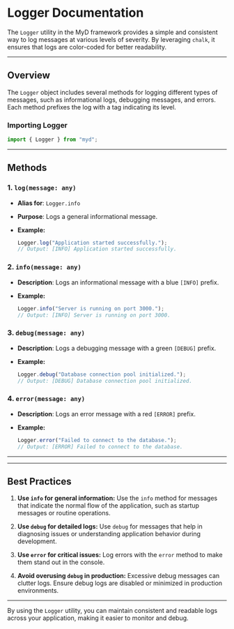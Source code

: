 # Logger Documentation

The `Logger` utility in the MyD framework provides a simple and consistent way to log messages at various levels of severity. By leveraging `chalk`, it ensures that logs are color-coded for better readability.

---

## Overview

The `Logger` object includes several methods for logging different types of messages, such as informational logs, debugging messages, and errors. Each method prefixes the log with a tag indicating its level.

### Importing Logger

```ts
import { Logger } from "myd";
```

---

## Methods

### 1. `log(message: any)`

* **Alias for**: `Logger.info`
* **Purpose**: Logs a general informational message.
* **Example:**

  ```ts
  Logger.log("Application started successfully.");
  // Output: [INFO] Application started successfully.
  ```

### 2. `info(message: any)`

* **Description**: Logs an informational message with a blue `[INFO]` prefix.
* **Example:**

  ```ts
  Logger.info("Server is running on port 3000.");
  // Output: [INFO] Server is running on port 3000.
  ```

### 3. `debug(message: any)`

* **Description**: Logs a debugging message with a green `[DEBUG]` prefix.
* **Example:**

  ```ts
  Logger.debug("Database connection pool initialized.");
  // Output: [DEBUG] Database connection pool initialized.
  ```

### 4. `error(message: any)`

* **Description**: Logs an error message with a red `[ERROR]` prefix.
* **Example:**

  ```ts
  Logger.error("Failed to connect to the database.");
  // Output: [ERROR] Failed to connect to the database.
  ```

---

---

## Best Practices

1. **Use `info` for general information:**
   Use the `info` method for messages that indicate the normal flow of the application, such as startup messages or routine operations.

2. **Use `debug` for detailed logs:**
   Use `debug` for messages that help in diagnosing issues or understanding application behavior during development.

3. **Use `error` for critical issues:**
   Log errors with the `error` method to make them stand out in the console.

4. **Avoid overusing `debug` in production:**
   Excessive debug messages can clutter logs. Ensure debug logs are disabled or minimized in production environments.

---

By using the `Logger` utility, you can maintain consistent and readable logs across your application, making it easier to monitor and debug.
